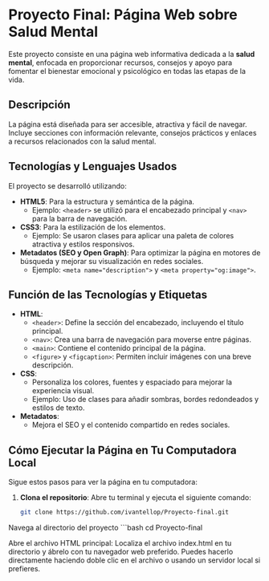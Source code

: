 # Proyecto Final: Página Web sobre Salud Mental

Este proyecto consiste en una página web informativa dedicada a la **salud mental**, enfocada en proporcionar recursos, consejos y apoyo para fomentar el bienestar emocional y psicológico en todas las etapas de la vida.

## Descripción
La página está diseñada para ser accesible, atractiva y fácil de navegar. Incluye secciones con información relevante, consejos prácticos y enlaces a recursos relacionados con la salud mental.

## Tecnologías y Lenguajes Usados
El proyecto se desarrolló utilizando:
- **HTML5**: Para la estructura y semántica de la página.
  - Ejemplo: `<header>` se utilizó para el encabezado principal y `<nav>` para la barra de navegación.
- **CSS3**: Para la estilización de los elementos.
  - Ejemplo: Se usaron clases para aplicar una paleta de colores atractiva y estilos responsivos.
- **Metadatos (SEO y Open Graph)**: Para optimizar la página en motores de búsqueda y mejorar su visualización en redes sociales.
  - Ejemplo: `<meta name="description">` y `<meta property="og:image">`.

## Función de las Tecnologías y Etiquetas
- **HTML**:
  - `<header>`: Define la sección del encabezado, incluyendo el título principal.
  - `<nav>`: Crea una barra de navegación para moverse entre páginas.
  - `<main>`: Contiene el contenido principal de la página.
  - `<figure>` y `<figcaption>`: Permiten incluir imágenes con una breve descripción.
- **CSS**:
  - Personaliza los colores, fuentes y espaciado para mejorar la experiencia visual.
  - Ejemplo: Uso de clases para añadir sombras, bordes redondeados y estilos de texto.
- **Metadatos**:
  - Mejora el SEO y el contenido compartido en redes sociales.

## Cómo Ejecutar la Página en Tu Computadora Local
Sigue estos pasos para ver la página en tu computadora:

1. **Clona el repositorio**:
   Abre tu terminal y ejecuta el siguiente comando:
      ```bash
   git clone https://github.com/ivantellop/Proyecto-final.git 

  Navega al directorio del proyecto
      ```bash
      cd Proyecto-final 
  
  Abre el archivo HTML principal: 
  Localiza el archivo index.html en tu directorio y ábrelo con tu navegador web preferido. Puedes hacerlo directamente haciendo doble clic en el archivo o usando un servidor local si prefieres.
